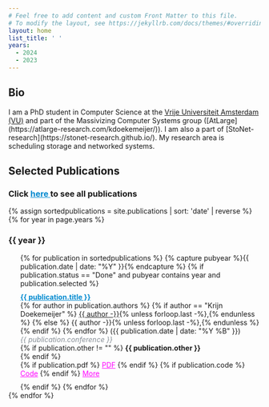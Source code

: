 ```yaml
---
# Feel free to add content and custom Front Matter to this file.
# To modify the layout, see https://jekyllrb.com/docs/themes/#overriding-theme-defaults
layout: home
list_title: ' '
years:
  - 2024
  - 2023
---
```

<link rel="icon" href="{{ "./favicon-32x32.png" | relative_url }}" type="image/x-icon">

<h2> Bio </h2>
I am a PhD student in Computer Science at the <a href="https://www.vu.nl/en">Vrije Universiteit Amsterdam (VU)</a> and part of the Massivizing Computer Systems group ([AtLarge](https://atlarge-research.com/kdoekemeijer/)).
I am also a part of [StoNet-research](https://stonet-research.github.io/). My research area is scheduling storage and networked systems.

<h2> Selected Publications </h2>
<h3>Click <a href="./publications" style="color:#0089cf"> here </a> to see all publications</h3>
<ul style="list-style: none; padding-left: 0;display:table-row;">
  {% assign sortedpublications = site.publications | sort: 'date' | reverse %}
  {% for year in page.years %}
    <h3> {{ year }} </h3>
    <ul style="list-style-type: none;">
    {% for publication in sortedpublications %}
        {% capture pubyear %}{{ publication.date | date: "%Y" }}{% endcapture %}
        {% if publication.status == "Done" and pubyear contains year and publication.selected %}
            <li style="margin-top: 10px; margin-bottom: 10px;">
                <b><a href="{{ publication.pdf }}" style="color:#0089cf">{{ publication.title }}</a></b> <br>
                {% for author in publication.authors %}
                  {% if author == "Krijn Doekemeijer" %}
                    <u>{{ author -}}</u>{% unless forloop.last -%},{% endunless %}
                  {% else %}
                    {{ author -}}{% unless forloop.last -%},{% endunless %}
                  {% endif %}
                {% endfor %}
                ({{ publication.date | date: "%Y %B" }}) <br>
                <i style="color:#868e96">{{ publication.conference }}</i> <br>
                {% if publication.other != "" %}
                  <b> {{ publication.other }} </b><br>
                {% endif %}
                <div style="word-space: 10px;">
                  {% if publication.pdf %}
                    <a href="{{ publication.pdf }}" style="color:#ff00ff">PDF</a>
                  {% endif %}
                  {% if publication.code %}
                    <a href="{{ publication.code }}" style="color:#ff00ff">Code</a>
                  {% endif %}
                  <a href="{{ publication.url }}" style="color:#ff00ff">More</a>
                </div>
            </li>
        {% endif %}
    {% endfor %}
    </ul>
  {% endfor %}
</ul>

